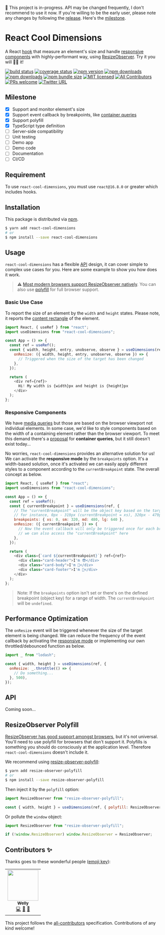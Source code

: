 🚧 This project is in-progress. API may be changed frequently, I don't recommend to use it now. If you're willing to be the early user, please note any changes by following the [release](https://github.com/wellyshen/react-cool-dimensions/releases). Here's the [milestone](#milestone).

# React Cool Dimensions

A React [hook](https://reactjs.org/docs/hooks-custom.html#using-a-custom-hook) that measure an element's size and handle [responsive components](#responsive-components) with highly-performant way, using [ResizeObserver](https://developer.mozilla.org/en-US/docs/Web/API/ResizeObserver). Try it you will 👍🏻 it!

[![build status](https://img.shields.io/travis/wellyshen/react-cool-dimensions/master?style=flat-square)](https://travis-ci.org/wellyshen/react-cool-dimensions)
[![coverage status](https://img.shields.io/coveralls/github/wellyshen/react-cool-dimensions?style=flat-square)](https://coveralls.io/github/wellyshen/react-cool-dimensions?branch=master)
[![npm version](https://img.shields.io/npm/v/react-cool-dimensions?style=flat-square)](https://www.npmjs.com/package/react-cool-dimensions)
[![npm downloads](https://img.shields.io/npm/dm/react-cool-dimensions?style=flat-square)](https://www.npmtrends.com/react-cool-dimensions)
[![npm downloads](https://img.shields.io/npm/dt/react-cool-dimensions?style=flat-square)](https://www.npmtrends.com/react-cool-dimensions)
[![npm bundle size](https://img.shields.io/bundlephobia/minzip/react-cool-dimensions?style=flat-square)](https://bundlephobia.com/result?p=react-cool-dimensions)
[![MIT licensed](https://img.shields.io/github/license/wellyshen/react-cool-dimensions?style=flat-square)](https://raw.githubusercontent.com/wellyshen/react-cool-dimensions/master/LICENSE)
[![All Contributors](https://img.shields.io/badge/all_contributors-1-orange?style=flat-square)](#contributors-)
[![PRs welcome](https://img.shields.io/badge/PRs-welcome-brightgreen?style=flat-square)](https://github.com/wellyshen/react-cool-dimensions/blob/master/CONTRIBUTING.md)
[![Twitter URL](https://img.shields.io/twitter/url?style=social&url=https%3A%2F%2Fgithub.com%2Fwellyshen%2Freact-cool-dimensions)](https://twitter.com/intent/tweet?text=With%20@react-cool-dimensions,%20I%20can%20build%20a%20performant%20web%20app.%20Thanks,%20@Welly%20Shen%20🤩)

## Milestone

- [x] Support and monitor element's size
- [x] Support event callback by breakpoints, like [container queries](https://wicg.github.io/cq-usecases)
- [x] Support polyfill
- [x] TypeScript type definition
- [ ] Server-side compatibility
- [ ] Unit testing
- [ ] Demo app
- [ ] Demo code
- [ ] Documentation
- [ ] CI/CD

## Requirement

To use `react-cool-dimensions`, you must use `react@16.8.0` or greater which includes hooks.

## Installation

This package is distributed via [npm](https://www.npmjs.com/package/react-cool-dimensions).

```sh
$ yarn add react-cool-dimensions
# or
$ npm install --save react-cool-dimensions
```

## Usage

`react-cool-dimensions` has a flexible [API](#api) design, it can cover simple to complex use cases for you. Here are some example to show you how does it work.

> ⚠️ [Most modern browsers support ResizeObserver natively](https://developer.mozilla.org/en-US/docs/Web/API/ResizeObserver). You can also use [polyfill](#resizeobserver-polyfill) for full browser support.

### Basic Use Case

To report the size of an element by the `width` and `height` states. Please note, it reports the [content rectangle](https://developers.google.com/web/updates/2016/10/resizeobserver) of the element.

```js
import React, { useRef } from "react";
import useDimensions from "react-cool-dimensions";

const App = () => {
  const ref = useRef();
  const { width, height, entry, unobserve, observe } = useDimensions(ref, {
    onResize: ({ width, height, entry, unobserve, observe }) => {
      // Triggered when the size of the target has been changed
    },
  });

  return (
    <div ref={ref}>
      Hi! My width is {width}px and height is {height}px
    </div>
  );
};
```

### Responsive Components

We have [media queries](https://developer.mozilla.org/en-US/docs/Web/CSS/Media_Queries) but those are based on the browser viewport not individual elements. In some case, we'd like to style components based on the width of a containing element rather than the browser viewport. To meet this demand there's a [proposal](https://wicg.github.io/container-queries) for **container queries**, but it still doesn't exist today...

No worries, `react-cool-dimensions` provides an alternative solution for us! We can activate the **responsive mode** by the `breakpoints` option. It's a width-based solution, once it's activated we can easily apply different styles to a component according to the `currentBreakpoint` state. The overall concept as below.

```js
import React, { useRef } from "react";
import useDimensions from "react-cool-dimensions";

const App = () => {
  const ref = useRef();
  const { currentBreakpoint } = useDimensions(ref, {
    // The "currentBreakpoint" will be the object key based on the target's width
    // for instance, 0px - 319px (currentBreakpoint = xs), 320px - 479px (currentBreakpoint = sm) and so on
    breakpoints: { xs: 0, sm: 320, md: 480, lg: 640 },
    onResize: ({ currentBreakpoint }) => {
      // Now the event callback will only be triggered once for each breakpoint
      // we can also access the "currentBreakpoint" here
    },
  });

  return (
    <div class={`card ${currentBreakpoint}`} ref={ref}>
      <div class="card-header">I'm 😎</div>
      <div class="card-body">I'm 👕</div>
      <div class="card-footer">I'm 👟</div>
    </div>
  );
};
```

> Note: If the `breakpoints` option isn't set or there's on the defined breakpoint (object key) for a range of width. The `currentBreakpoint` will be `undefined`.

## Performance Optimization

The `onResize` event will be triggered whenever the size of the target element is being changed. We can reduce the frequency of the event callback by activating the [responsive mode](#responsive-components) or implementing our own throttled/debounced function as below.

```js
import _ from "lodash";

const { width, height } = useDimensions(ref, {
  onResize: _.throttle(() => {
    // Do something...
  }, 500),
});
```

## API

Coming soon...

## ResizeObserver Polyfill

[ResizeObserver has good support amongst browsers](https://developer.mozilla.org/en-US/docs/Web/API/ResizeObserver), but it's not universal. You'll need to use polyfill for browsers that don't support it. Polyfills is something you should do consciously at the application level. Therefore `react-cool-dimensions` doesn't include it.

We recommend using [resize-observer-polyfill](https://github.com/que-etc/resize-observer-polyfill):

```sh
$ yarn add resize-observer-polyfill
# or
$ npm install --save resize-observer-polyfill
```

Then inject it by the `polyfill` option:

```js
import ResizeObserver from "resize-observer-polyfill";

const { width, height } = useDimensions(ref, { polyfill: ResizeObserver });
```

Or pollute the `window` object:

```js
import ResizeObserver from "resize-observer-polyfill";

if (!window.ResizeObserver) window.ResizeObserver = ResizeObserver;
```

## Contributors ✨

Thanks goes to these wonderful people ([emoji key](https://allcontributors.org/docs/en/emoji-key)):

<!-- ALL-CONTRIBUTORS-LIST:START - Do not remove or modify this section -->
<!-- prettier-ignore-start -->
<!-- markdownlint-disable -->
<table>
  <tr>
    <td align="center"><a href="https://wellyshen.com"><img src="https://avatars1.githubusercontent.com/u/21308003?v=4" width="100px;" alt=""/><br /><sub><b>Welly</b></sub></a><br /><a href="https://github.com/wellyshen/react-cool-dimensions/commits?author=wellyshen" title="Code">💻</a> <a href="https://github.com/wellyshen/react-cool-dimensions/commits?author=wellyshen" title="Documentation">📖</a> <a href="#maintenance-wellyshen" title="Maintenance">🚧</a></td>
  </tr>
</table>

<!-- markdownlint-enable -->
<!-- prettier-ignore-end -->

<!-- ALL-CONTRIBUTORS-LIST:END -->

This project follows the [all-contributors](https://github.com/all-contributors/all-contributors) specification. Contributions of any kind welcome!
